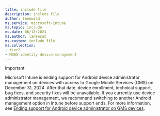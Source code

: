 ```yaml
---
title: include file
description: include file
author: lenewsad
ms.service: microsoft-intune
ms.topic: include
ms.date: 06/12/2024
ms.author: lanewsad
ms.custom: include file
ms.collection:
- tier2
- M365-identity-device-management
---
```


> [!IMPORTANT]
> Microsoft Intune is ending support for Android device administrator management on devices with access to Google Mobile Services (GMS) on December 31, 2024. After that date, device enrollment, technical support, bug fixes, and security fixes will be unavailable. If you currently use device administrator management, we recommend switching to another Android management option in Intune before support ends. For more information, see [Ending support for Android device administrator on GMS devices](https://techcommunity.microsoft.com/t5/intune-customer-success/microsoft-intune-ending-support-for-android-device-administrator/ba-p/3915443).  

